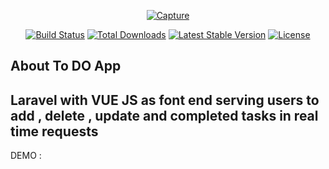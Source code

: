 <p align="center"><a href="https://laravel.com" target="_blank"><a href="https://ibb.co/7k7rN5p"><img src="https://i.ibb.co/8YFP4px/Capture.png" alt="Capture" border="0"></a></a></p>

<p align="center">
<a href="https://travis-ci.org/laravel/framework"><img src="https://travis-ci.org/laravel/framework.svg" alt="Build Status"></a>
<a href="https://packagist.org/packages/laravel/framework"><img src="https://img.shields.io/packagist/dt/laravel/framework" alt="Total Downloads"></a>
<a href="https://packagist.org/packages/laravel/framework"><img src="https://img.shields.io/packagist/v/laravel/framework" alt="Latest Stable Version"></a>
<a href="https://packagist.org/packages/laravel/framework"><img src="https://img.shields.io/packagist/l/laravel/framework" alt="License"></a>
</p>




## About To DO App

Laravel with VUE JS as font end serving users to add , delete , update and completed tasks in real time requests
---------------------
DEMO : 


